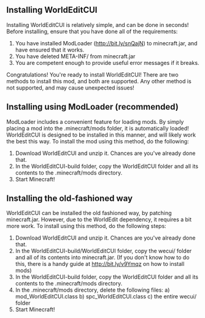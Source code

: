 Installing WorldEditCUI
-----------------------

Installing WorldEditCUI is relatively simple, and can be done in seconds!
Before installing, ensure that you have done all of the requirements:

1) You have installed ModLoader (http://bit.ly/snQajN) to minecraft.jar, 
and have ensured that it works.
2) You have deleted META-INF/ from minecraft.jar
3) You are competent enough to provide useful error messages if it breaks.

Congratulations! You're ready to install WorldEditCUI! There are two methods
to install this mod, and both are supported. Any other method is not supported,
and may cause unexpected issues!


Installing using ModLoader (recommended)
----------------------------------------

ModLoader includes a convenient feature for loading mods. By simply placing
a mod into the .minecraft/mods folder, it is automatically loaded! WorldEditCUI
is designed to be installed in this manner, and will likely work the best
this way. To install the mod using this method, do the following:

1) Download WorldEditCUI and unzip it. Chances are you've already done that.
2) In the WorldEditCUI-build folder, copy the WorldEditCUI folder and all its
contents to the .minecraft/mods directory. 
3) Start Minecraft!


Installing the old-fashioned way
--------------------------------

WorldEditCUI can be installed the old fashioned way, by patching minecraft.jar.
However, due to the WorldEdit dependency, it requires a bit more work. To install
using this method, do the following steps:

1) Download WorldEditCUI and unzip it. Chances are you've already done that.
2) In the WorldEditCUI-build/WorldEditCUI folder, copy the wecui/ folder and all
of its contents into minecraft.jar. (If you don't know how to do this, there is
a handy guide at http://bit.ly/v9Ymqz on how to install mods)
3) In the WorldEditCUI-build folder, copy the WorldEditCUI folder and all its
contents to the .minecraft/mods directory. 
4) In the .minecraft/mods directory, delete the following files:
   a) mod_WorldEditCUI.class
   b) spc_WorldEditCUI.class
   c) the entire wecui/ folder
5) Start Minecraft!
